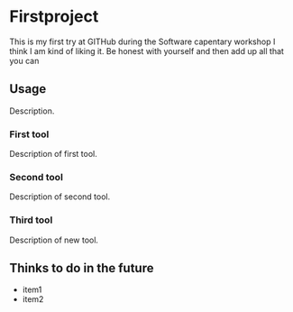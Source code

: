 # Firstproject
This is my first try at GITHub during the Software capentary workshop
I think I am kind of liking it. 
Be honest with yourself and then add up all that you can

## Usage
Description.

### First tool
Description of first tool.

### Second tool
Description of second tool.

### Third tool
Description of new tool.

## Thinks to do in the future

- item1
- item2
